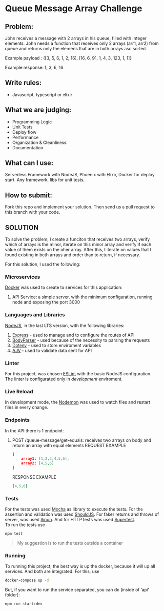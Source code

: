 # Queue Message Array Challenge

## Problem:

John receives a message with 2 arrays in his queue, filled with integer elements.
John needs a function that receives only 2 arrays (arr1, arr2) from queue and returns only the elemens that are in both arrays asc sorted.

Example payload : {[3, 5, 6, 1, 2, 16], [16, 6, 91, 1, 4, 3, 123, 1, 1]}

Example response: 1, 3, 6, 16

## Write rules:

- Javascript, typescript or elixir

## What we are judging:

- Programming Logic
- Unit Tests
- Deploy flow
- Performance
- Organization & Cleanliness
- Documentation

## What can I use:

Serverless Framework with NodeJS, Phoenix with Elixir, Docker for deploy start.
Any framework, libs for unit tests.

## How to submit:

Fork this repo and implement your solution. Then send us a pull request to this branch with your code.

## SOLUTION

To solve the problem, I create a funciton that receives two arrays, verify which of arrays is the minor, iterate on this minor array and verify if each value of them exists on the oher array. After this, I iterate on values that I found existing in both arrays and order than to return, if necessary.

For this solution, I used the following:

### Microservices

[Docker](https://docker.com) was used to create to services for this application:

1. API Service: a simple server, with the minimum configuration, running node and exposing the port 3000

### Languages and Libraries

[NodeJS](http://nodejs.org), in the last LTS version, with the following libraries:

1. [Express](https://expressjs.com/pt-br/) - used to manage and to configure the routes of API
2. [BodyParser](https://www.npmjs.com/package/body-parser) - used because of the necessity to parsing the requests
3. [Dotenv](https://www.npmjs.com/package/dotenv) - used to store enviroment variables
4. [AJV](https://github.com/epoberezkin/ajv) - used to validate data sent for API

### Linter

For this project, was chosen [ESLint](https://eslint.org/) with the basic NodeJS configuration. The linter is configurated only in *development* enviroment.

### Live Reload

In development mode, the [Nodemon](https://nodemon.io/) was used to watch files and restart files in every change.

### Endpoints

In the API there is 1 endpoint:

1. POST /queue-message/get-equals: receives two arrays on body and return an array with equal elements
    REQUEST EXAMPLE

    ```json
    {
        array1: [1,2,3,4,5,6],
        array2: [4,5,6]
    }
    ```

    RESPONSE EXAMPLE

    ```json
    [4,5,6]
    ```

### Tests

For the tests was used [Mocha](https://mochajs.org/) as library to execute the tests. For the assertion and validation was used [ShouldJS](https://shouldjs.github.io/). For faker returns and throws of server, was used [Sinon](https://sinonjs.org/). And for HTTP tests was used [Supertest](https://www.npmjs.com/package/supertest).  
To run the tests use

```bash
npm test
```

> My suggestion is to run the tests outside a container

### Running

To running this project, the best way is up the docker, because it will up all services. And both are integrated. For this, use

```bash
docker-compose up -d
```

But, if you want to run the service separated, you can do (inside of 'api' folder):

```bash
npm run start:dev
```
